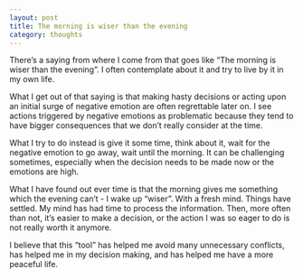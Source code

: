 ```yaml
---
layout: post
title: The morning is wiser than the evening
category: thoughts
---
```


There’s a saying from where I come from that goes like “The morning is wiser than the evening”. I often contemplate about it and try to live by it in my own life.

What I get out of that saying is that making hasty decisions or acting upon an initial surge of negative emotion are often regrettable later on. I see actions triggered by negative emotions as problematic because they tend to have bigger consequences that we don’t really consider at the time.

What I try to do instead is give it some time, think about it, wait for the negative emotion to go away, wait until the morning. It can be challenging sometimes, especially when the decision needs to be made now or the emotions are high.

What I have found out ever time is that the morning gives me something which the evening can’t - I wake up “wiser”. With a fresh mind. Things have settled. My mind has had time to process the information. Then, more often than not, it’s easier to make a decision, or the action I was so eager to do is not really worth it anymore.

I believe that this “tool” has helped me avoid many unnecessary conflicts, has helped me in my decision making, and has helped me have a more peaceful life.

